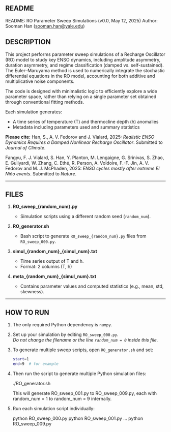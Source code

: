 README
-----------
README: RO Parameter Sweep Simulations (v0.0, May 12, 2025)
Author: Sooman Han (sooman.han@yale.edu)


DESCRIPTION
-----------
This project performs parameter sweep simulations of a Recharge Oscillator (RO)
model to study key ENSO dynamics, including amplitude asymmetry, duration
asymmetry, and regime classification (damped vs. self-sustained). The
Euler–Maruyama method is used to numerically integrate the stochastic
differential equations in the RO model, accounting for both additive and
multiplicative noise components.

The code is designed with minimalistic logic to efficiently explore a wide
parameter space, rather than relying on a single parameter set obtained through
conventional fitting methods.

Each simulation generates:
- A time series of temperature (T) and thermocline depth (h) anomalies
- Metadata including parameters used and summary statistics

**Please cite:**
Han, S., A. V. Fedorov and J. Vialard, 2025: *Realistic ENSO Dynamics Requires
a Damped Nonlinear Recharge Oscillator*. Submitted to *Journal of Climate*.

Fangyu, F. J. Vialard, S. Han, Y. Planton, M. Lengaigne, G. Srinivas, S. Zhao, 
E. Guilyardi, W. Zhang, C. Ethé, R. Person, A. Voldoire, F.-F. Jin,
A. V. Fedorov and M. J. McPhaden, 2025: *ENSO cycles mostly after extreme 
El Niño events*. Submitted to *Nature*.

--------------------------------------------------------------------------------
FILES
-----

1. **RO_sweep_{random_num}.py**
   - Simulation scripts using a different random seed (`random_num`).

2. **RO_generator.sh**
   - Bash script to generate `RO_sweep_{random_num}.py` files from `RO_sweep_000.py`.

3. **simul_{random_num}_{simul_num}.txt**
   - Time series output of T and h.
   - Format: 2 columns (T, h)

4. **meta_{random_num}_{simul_num}.txt**
   - Contains parameter values and computed statistics (e.g., mean, std, skewness).

--------------------------------------------------------------------------------
HOW TO RUN
----------

1. The only required Python dependency is `numpy`.

2. Set up your simulation by editing `RO_sweep_000.py`.  
   *Do not change the filename or the line `random_num = 0` inside this file.*

3. To generate multiple sweep scripts, open `RO_generator.sh` and set:

   ```bash
   start=1
   end=9  # for example

4. Then run the script to generate multiple Python simulation files:

   ./RO_generator.sh

   This will generate RO_sweep_001.py to RO_sweep_009.py,
   each with random_num = 1 to random_num = 9 internally.

5. Run each simulation script individually:

   python RO_sweep_000.py
   python RO_sweep_001.py
   ...
   python RO_sweep_009.py

